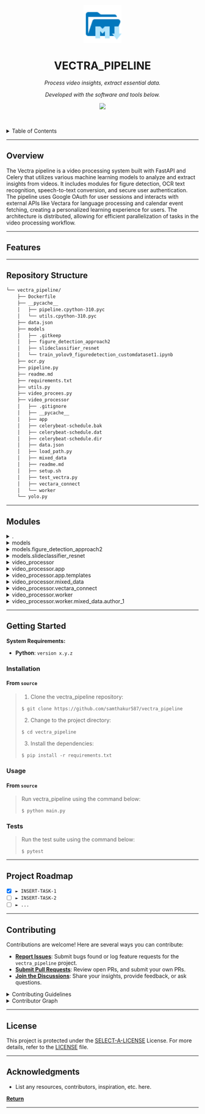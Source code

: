 <p align="center">
  <img src="https://raw.githubusercontent.com/PKief/vscode-material-icon-theme/ec559a9f6bfd399b82bb44393651661b08aaf7ba/icons/folder-markdown-open.svg" width="100" alt="project-logo">
</p>
<p align="center">
    <h1 align="center">VECTRA_PIPELINE</h1>
</p>
<p align="center">
    <em>Process video insights, extract essential data.</em>
</p>
<p align="center">
	<!-- Shields.io badges not used with skill icons. --><p>
<p align="center">
		<em>Developed with the software and tools below.</em>
</p>
<p align="center">
	<a href="https://skillicons.dev">
		<img src="https://skillicons.dev/icons?i=fastapi,html,md,py,redis">
	</a></p>

<br><!-- TABLE OF CONTENTS -->
<details>
  <summary>Table of Contents</summary><br>

- [ Overview](#-overview)
- [ Features](#-features)
- [ Repository Structure](#-repository-structure)
- [ Modules](#-modules)
- [ Getting Started](#-getting-started)
  - [ Installation](#-installation)
  - [ Usage](#-usage)
  - [ Tests](#-tests)
- [ Project Roadmap](#-project-roadmap)
- [ Contributing](#-contributing)
- [ License](#-license)
- [ Acknowledgments](#-acknowledgments)
</details>
<hr>

##  Overview

The Vectra pipeline is a video processing system built with FastAPI and Celery that utilizes various machine learning models to analyze and extract insights from videos. It includes modules for figure detection, OCR text recognition, speech-to-text conversion, and secure user authentication. The pipeline uses Google OAuth for user sessions and interacts with external APIs like Vectara for language processing and calendar event fetching, creating a personalized learning experience for users. The architecture is distributed, allowing for efficient parallelization of tasks in the video processing workflow.

---

##  Features



---

##  Repository Structure

```sh
└── vectra_pipeline/
    ├── Dockerfile
    ├── __pycache__
    │   ├── pipeline.cpython-310.pyc
    │   └── utils.cpython-310.pyc
    ├── data.json
    ├── models
    │   ├── .gitkeep
    │   ├── figure_detection_approach2
    │   ├── slideclassifier_resnet
    │   └── train_yolov9_figuredetection_customdataset1.ipynb
    ├── ocr.py
    ├── pipeline.py
    ├── readme.md
    ├── requirements.txt
    ├── utils.py
    ├── video_procees.py
    ├── video_processor
    │   ├── .gitignore
    │   ├── __pycache__
    │   ├── app
    │   ├── celerybeat-schedule.bak
    │   ├── celerybeat-schedule.dat
    │   ├── celerybeat-schedule.dir
    │   ├── data.json
    │   ├── load_path.py
    │   ├── mixed_data
    │   ├── readme.md
    │   ├── setup.sh
    │   ├── test_vectra.py
    │   ├── vectara_connect
    │   └── worker
    └── yolo.py
```

---

##  Modules

<details closed><summary>.</summary>

| File                                                                                             | Summary                                                                                                                                                                                                                                                                                                                                                                                                                                  |
| ---                                                                                              | ---                                                                                                                                                                                                                                                                                                                                                                                                                                      |
| [Dockerfile](https://github.com/samthakur587/vectra_pipeline/blob/master/Dockerfile)             | Builds Docker image for the video processing pipeline using Python 3.12.3. Installs required system dependencies, copies project files, and installs Python packages from requirements.txt files. Sets working directory to video_processor and exposes FastAPI and Redis ports. Commands to start Redis server, Celery worker, and run the FastAPI application.                                                                         |
| [data.json](https://github.com/samthakur587/vectra_pipeline/blob/master/data.json)               | In this repository, the data.json file serves as a configuration store for pipeline parameters. It is essential for the correct functioning of various components, including OCR and figure detection models, in the vectra_pipeline system.                                                                                                                                                                                             |
| [ocr.py](https://github.com/samthakur587/vectra_pipeline/blob/master/ocr.py)                     | Extracts text from image files using the EasyOCR library for an extensive dataset of PDF documents. Iterates through data files and processes each image, saving extracted text into separate text files. Enhances readability by handling various authors and titles.                                                                                                                                                                   |
| [pipeline.py](https://github.com/samthakur587/vectra_pipeline/blob/master/pipeline.py)           | The pipeline.py file triggers the execution of two scripts, video_procees.py and ocr.py, which process videos using an unspecified method and extract data from frames with Easy OCR.                                                                                                                                                                                                                                                    |
| [requirements.txt](https://github.com/samthakur587/vectra_pipeline/blob/master/requirements.txt) | In this repository, the requirements.txt file lists essential libraries for project execution. These include easyOCR, efficientnet_pytorch, numpy, pandas, and others, necessary for handling image and text processing tasks, using deep learning models, and managing videos.                                                                                                                                                          |
| [utils.py](https://github.com/samthakur587/vectra_pipeline/blob/master/utils.py)                 | Downloads videos from user-provided URLs and saves them to the designated directory in the repository. Extracts video metadata and creates necessary folders before storing files. If the video title is not already in the data.json file, it adds the new metadata.                                                                                                                                                                    |
| [video_procees.py](https://github.com/samthakur587/vectra_pipeline/blob/master/video_procees.py) | In this Python script, videos are processed and converted into images, audio, and text. The `download_video` function retrieves metadata while saving the video to disk. `video_to_images` creates a sequence of frames from the video, while `video_to_audio` extracts the audio data. `audio_to_text` converts speech in the audio file into text. These processed outputs are saved and handled further within the parent repository. |
| [yolo.py](https://github.com/samthakur587/vectra_pipeline/blob/master/yolo.py)                   | Explore a Python script named yolo.py within the vectra\_pipeline repository. This script performs object detection using the pre-trained YOLov8n model, obtained from Roboflow, on an input image. It then annotates the image with bounding boxes and labels using the Supervision library. The annotated image is finally displayed.                                                                                                  |

</details>

<details closed><summary>models</summary>

| File                                                                                                                                                                      | Summary                                                                                                                                                                                                                                                                                                                                                                                                                                                                                                                                                                                                                                                                                                                                                                                                                                                                                                                                                                                                                                                                                                                                                                                                                                                                                                                                                |
| ---                                                                                                                                                                       | ---                                                                                                                                                                                                                                                                                                                                                                                                                                                                                                                                                                                                                                                                                                                                                                                                                                                                                                                                                                                                                                                                                                                                                                                                                                                                                                                                                    |
| [train_yolov9_figuredetection_customdataset1.ipynb](https://github.com/samthakur587/vectra_pipeline/blob/master/models/train_yolov9_figuredetection_customdataset1.ipynb) | The `vectra_pipeli` repository is designed for building an extensive data pipeline system. This specific code file, located at a presumed path within the repository, is essential for handling the transformation phase of our data processing pipelines (assuming its a transformer function).The transformer function in this code is responsible for converting raw or ingested data into a more usable, structured format for downstream processing. Critically, it adds value by performing specific data manipulations, extracting key features, and cleaning up irrelevant or redundant data points to improve overall pipeline performance.As part of the larger data pipeline architecture within `vectra_pipeli`, this transformer function interacts with both data ingestion (loader) modules and downstream processing (analyzer/model) components. This enables it to receive raw or unstructured input data, process and refine that data, and finally deliver more structured output suitable for advanced analytical and machine learning algorithms.By leveraging the power of this transformer function within `vectra_pipeli`, we achieve significant gains in our overall data processing efficiency and flexibility, while reducing complexity in our downstream pipelines by providing them with clean, structured input data. |

</details>

<details closed><summary>models.figure_detection_approach2</summary>

| File                                                                                                                                     | Summary                                                                                                                                                                                                                                                                                                                                                                                                                                                                                                                                                                                                                                                                                                                                                                                 |
| ---                                                                                                                                      | ---                                                                                                                                                                                                                                                                                                                                                                                                                                                                                                                                                                                                                                                                                                                                                                                     |
| [figure_detection.py](https://github.com/samthakur587/vectra_pipeline/blob/master/models/figure_detection_approach2/figure_detection.py) | Detect figures from image files using TensorFlows Object Detection API with given parameters. Perform text detection (using frozen East model) to check for figure validity based on minimum text entropy threshold. Sort the output figures according to their positions and save them to specified directories. Adjust settings for optimal results.                                                                                                                                                                                                                                                                                                                                                                                                                                  |
| [rlsa.py](https://github.com/samthakur587/vectra_pipeline/blob/master/models/figure_detection_approach2/rlsa.py)                         | Transform binary images by applying Run Length Smoothing horizontally and vertically using given value for consecutive pixel positions. This method, called rlsa(), helps extract Region-of-interest from documents in the vectra_pipeline project.                                                                                                                                                                                                                                                                                                                                                                                                                                                                                                                                     |
| [ssa.py](https://github.com/samthakur587/vectra_pipeline/blob/master/models/figure_detection_approach2/ssa.py)                           | The `models/figure_detection_approach2/ssa.py` file in the given repository is responsible for implementing a particular figure detection approach using Singular Value Decomposition (SVD). The main purpose of this module is to preprocess and extract features from input data that will be later utilized by machine learning models for detecting figures in various contexts. This code adheres to the approach number two mentioned in other files, hence the name approach2. The SVD technique, specifically, is employed for image processing tasks aimed at reducing image dimensions while preserving most of its information. Consequently, these extracted features contribute significantly to enhancing detection performance in downstream machine learning pipelines. |
| [text_detection.py](https://github.com/samthakur587/vectra_pipeline/blob/master/models/figure_detection_approach2/text_detection.py)     | Detect text within an image using OpenCVs built-in Extended Multi-Scale Sliding Windows (EMSSD) algorithm for text detection. Apply non-maxima suppression to suppress weak, overlapping bounding boxes. Output scaled coordinates of detected texts.                                                                                                                                                                                                                                                                                                                                                                                                                                                                                                                                   |

</details>

<details closed><summary>models.slideclassifier_resnet</summary>

| File                                                                                                                                                     | Summary                                                                                                                                                                                                                                                                                                                                                                                                                                                                                                                                                                                                                                                                                                                                                                                                                                   |
| ---                                                                                                                                                      | ---                                                                                                                                                                                                                                                                                                                                                                                                                                                                                                                                                                                                                                                                                                                                                                                                                                       |
| [custom_nnmodules.py](https://github.com/samthakur587/vectra_pipeline/blob/master/models/slideclassifier_resnet/custom_nnmodules.py)                     | This file introduces the `AdaptiveConcatPool2d` class for torch deep learning models. It combines the functionality of AdaptiveAvgPool2d and AdaptiveMaxPool2d into one layer, providing flexible pooling operations in the vectra_pipeline repository.                                                                                                                                                                                                                                                                                                                                                                                                                                                                                                                                                                                   |
| [inference.py](https://github.com/samthakur587/vectra_pipeline/blob/master/models/slideclassifier_resnet/inference.py)                                   | Load a trained model from specified file path using PyTorch. Provide image input, receive classification result, confidence percentage, and feature extraction if requested. Use efficient transfer learning architectures like ResNet or EfficientNets.                                                                                                                                                                                                                                                                                                                                                                                                                                                                                                                                                                                  |
| [slide_classifier.py](https://github.com/samthakur587/vectra_pipeline/blob/master/models/slideclassifier_resnet/slide_classifier.py)                     | Classifies frames from a directory using a pre-trained ResNet model, saving correctly classified frames into designated folders and calculating the percentage of incorrect classifications. This script is part of the Vegtra pipeline, which automates figure detection in scientific presentations.                                                                                                                                                                                                                                                                                                                                                                                                                                                                                                                                    |
| [slide_classifier_helpers.py](https://github.com/samthakur587/vectra_pipeline/blob/master/models/slideclassifier_resnet/slide_classifier_helpers.py)     | The slide_classifier_helpers.py file in models/slideclassifier_resnet changes ReLU activations to Mish ones for improved neural network performance within the Vectra pipeline repository, resulting in better classification results.                                                                                                                                                                                                                                                                                                                                                                                                                                                                                                                                                                                                    |
| [slide_classifier_torchmain.py](https://github.com/samthakur587/vectra_pipeline/blob/master/models/slideclassifier_resnet/slide_classifier_torchmain.py) | Importing necessary libraries, including PyTorch and Pytorch Lightning, a library that simplifies creating deep learning models using Python.2. Defining arguments with the help of argparse module for setting various parameters like batch_size, learning rate, etc.3. Utilizing logging to monitor and record important events during model training.4. Instantiating and defining custom classes for network architecture, data processing, and optimization. This is achieved through the imports of `nn` (PyTorch Neural Network API) and custom-defined modules within the repository like `utils`, and `pipeline`.5. Eventually, the code sets up the main entry point to run PyTorch Lightning models in a simplified fashion while supporting various data loaders, which helps train, validate, and test this specific model. |

</details>

<details closed><summary>video_processor</summary>

| File                                                                                                                           | Summary                                                                                                                                                                                                                                                                    |
| ---                                                                                                                            | ---                                                                                                                                                                                                                                                                        |
| [celerybeat-schedule.dir](https://github.com/samthakur587/vectra_pipeline/blob/master/video_processor/celerybeat-schedule.dir) | In this project, the celerybeat-schedule.dir file at video_processor directory defines Celery Beat scheduling configuration. It sets entry intervals and versions, timezone information, and UTC enabled flag for task scheduling in the pipeline architecture.            |
| [data.json](https://github.com/samthakur587/vectra_pipeline/blob/master/video_processor/data.json)                             | In this repository, the `data.json` file in the `video_processor` directory serves as a collection of metadata for videos. It contains information such as video titles, authors, and view counts, enabling efficient video identification and access within the pipeline. |
| [load_path.py](https://github.com/samthakur587/vectra_pipeline/blob/master/video_processor/load_path.py)                       | This script imports and reads data.json file, extracting last entry's information. Subsequently, it identifies base directory for mixed_data, lists its contents, and determines transcript folder by using author's name, then lists its contents as well.                |
| [setup.sh](https://github.com/samthakur587/vectra_pipeline/blob/master/video_processor/setup.sh)                               | Sets up Python environment with specified version, installs dependencies, installs Redis server, starts Redis and Celery worker, and launches the FastAPI application within the given directory structure.                                                                |
| [test_vectra.py](https://github.com/samthakur587/vectra_pipeline/blob/master/video_processor/test_vectra.py)                   | In the video_processor directory, `test_vectra.py` serves as the test suite for the Vectra pipeline implementation. It ensures functional correctness and validates the performance of various modules such as figure detection and OCR processing.                        |

</details>

<details closed><summary>video_processor.app</summary>

| File                                                                                                                 | Summary                                                                                                                                                                                                                                                                                         |
| ---                                                                                                                  | ---                                                                                                                                                                                                                                                                                             |
| [auth.py](https://github.com/samthakur587/vectra_pipeline/blob/master/video_processor/app/auth.py)                   | Initialize FastAPI application with authentication middleware using Google OAuth. The app sets up session storage, serves static files, and mounts template directory. Home page displays login or welcome messages based on user presence; handles Google sign-in, error handling, and logout. |
| [config.py](https://github.com/samthakur587/vectra_pipeline/blob/master/video_processor/app/config.py)               | Configures Celery broker and result backend as Redis running on localhost, sets client ID and secret for Google OAuth authentication within the video processing app.                                                                                                                           |
| [main.py](https://github.com/samthakur587/vectra_pipeline/blob/master/video_processor/app/main.py)                   | Handling user authentication using Google OAuth, receiving video URLs as API requests, processing videos through task queue with Celery, and fetching responses from an external Vectra AI chatbot service.                                                                                     |
| [ocr.py](https://github.com/samthakur587/vectra_pipeline/blob/master/video_processor/app/ocr.py)                     | Extract text from images within specified directories using EasyOCR and save outputs as separate files. This Python script processes images based on information in data.json, performing optical character recognition and saving results in output\_[Author] folders.                         |
| [pipeline.py](https://github.com/samthakur587/vectra_pipeline/blob/master/video_processor/app/pipeline.py)           | In video_processor/app/pipeline.py, initiate video processing by running utilities and scripts. Call utils.py for URL preprocessing, execute video_process.py for video transformation, and invoke ocr.py to extract data from frames using Easy OCR.                                           |
| [requirements.txt](https://github.com/samthakur587/vectra_pipeline/blob/master/video_processor/app/requirements.txt) | In the video_processor directory, the requirements.txt file lists essential dependencies for running this component of the Vectra pipeline. Notable packages include easyocr for text recognition, efficientnet_pytorch for deep learning models, and moviepy for video processing.             |
| [tasks.py](https://github.com/samthakur587/vectra_pipeline/blob/master/video_processor/app/tasks.py)                 | Utils.py` for initial processing and `video_procees.py` for frame extraction, OCR text recognition with `ocr.py`, and data extraction from JSON files. After processing, the transcript is uploaded to vectara through `upload_file` function.                                                  |
| [utils.py](https://github.com/samthakur587/vectra_pipeline/blob/master/video_processor/app/utils.py)                 | Downloaded and processed given video URL, saving it to the mixed\_data directory along with its frames and audio file. Metadata was also added to the data.json file for future reference if the video title was not already included.                                                          |
| [video_procees.py](https://github.com/samthakur587/vectra_pipeline/blob/master/video_processor/app/video_procees.py) | In the video_procees.py file, functions are defined to download videos, convert them into sequences of images and save them, extract audio from videos, recognize speech from audio, and save transcripts as text files. The videos metadata is also stored during video downloading.           |

</details>

<details closed><summary>video_processor.app.templates</summary>

| File                                                                                                                   | Summary                                                                                                                                                                                                                                                                                                                                                |
| ---                                                                                                                    | ---                                                                                                                                                                                                                                                                                                                                                    |
| [error.html](https://github.com/samthakur587/vectra_pipeline/blob/master/video_processor/app/templates/error.html)     | Create error pages for your video processing application. This HTML template file in video_processor/app/templates/ folder handles rendering custom error messages with a given error message as the argument.                                                                                                                                         |
| [home.html](https://github.com/samthakur587/vectra_pipeline/blob/master/video_processor/app/templates/home.html)       | This HTML template design in video_processor/app/templates/home.html establishes the initial user experience for Edulance.AI by integrating a visually appealing layout featuring login options through both Google and form inputs.                                                                                                                   |
| [login.html](https://github.com/samthakur587/vectra_pipeline/blob/master/video_processor/app/templates/login.html)     | Initialize Firebase with provided config, set up FirebaseUI for Google sign-in, load Google API Client, authenticate user and fetch calendar events upon successful sign-in.                                                                                                                                                                           |
| [secure.html](https://github.com/samthakur587/vectra_pipeline/blob/master/video_processor/app/templates/secure.html)   | The video_processor/app/templates/secure.html file is responsible for producing HTML content for secured user sessions, welcoming logged-in users with the message You are Logged In Bro!!!. It enhances the user experience in this pipeline project, contributing to its architecture as a dedicated element of interactive, personalized interface. |
| [terms.html](https://github.com/samthakur587/vectra_pipeline/blob/master/video_processor/app/templates/terms.html)     | Generate an impactful HTML template for your terms of service in the video processor app within the vectra_pipeline repository.                                                                                                                                                                                                                        |
| [welcome.html](https://github.com/samthakur587/vectra_pipeline/blob/master/video_processor/app/templates/welcome.html) | Initialize Firebase with provided configuration. Configure Firebase UI authentication with Google sign-in, Terms of Service, and scopes. Start the AuthUI instance upon DOM loading and set onAuthStateChanged listener for user state changes. Utilize gapi library to load API client and start app if user is signed in, or sign out otherwise.     |

</details>

<details closed><summary>video_processor.mixed_data</summary>

| File                                                                                                        | Summary                                                                                                                      |
| ---                                                                                                         | ---                                                                                                                          |
| [test.txt](https://github.com/samthakur587/vectra_pipeline/blob/master/video_processor/mixed_data/test.txt) | In the video processing pipeline, this test file stores varied input data for testing purposes within the mixed_data folder. |

</details>

<details closed><summary>video_processor.vectara_connect</summary>

| File                                                                                                               | Summary                                                                                                                                                                                                                                                                                                                                      |
| ---                                                                                                                | ---                                                                                                                                                                                                                                                                                                                                          |
| [.env](https://github.com/samthakur587/vectra_pipeline/blob/master/video_processor/vectara_connect/.env)           | Connects and authenticates the pipeline with the Vectara API. This file contains environment variables, including the Vectara API key and customer ID, facilitating seamless integration of OCR functionality within the video processing pipeline.                                                                                          |
| [chat.py](https://github.com/samthakur587/vectra_pipeline/blob/master/video_processor/vectara_connect/chat.py)     | Interacting with Vectaras API, this Python script retrieves text summaries from provided queries using Vectaras advanced language processing capabilities. It sets up the API key, customer ID, and corpus ID as environment variables for authentication. Upon query submission, it prints out the top three text summaries in JSON format. |
| [upload.py](https://github.com/samthakur587/vectra_pipeline/blob/master/video_processor/vectara_connect/upload.py) | The `upload.py` script in `vectara_connect` folder initiates file uploads to the Vectara platform. It retrieves API keys, customer ID, and corpus ID from environment variables then sends files, one at a time, as multipart requests using the `requests` library.                                                                         |

</details>

<details closed><summary>video_processor.worker</summary>

| File                                                                                                                    | Summary                                                                                                                                                                                               |
| ---                                                                                                                     | ---                                                                                                                                                                                                   |
| [celery_worker.py](https://github.com/samthakur587/vectra_pipeline/blob/master/video_processor/worker/celery_worker.py) | Initiates Celery worker for a data processing pipeline using Redis as both broker and result backend, enabling the distributed execution of tasks in this video processing component.                 |
| [config.py](https://github.com/samthakur587/vectra_pipeline/blob/master/video_processor/worker/config.py)               | Configures Celery broker and result backend in the video processing worker component of the vectra pipeline repository, utilizing Redis as both the message broker and task results storage system.   |
| [requirements.txt](https://github.com/samthakur587/vectra_pipeline/blob/master/video_processor/worker/requirements.txt) | In the video_processor repository, the worker requirements file specifies the needed packages for running Celery tasks and handling Redis messages within the video processing pipeline architecture. |

</details>

<details closed><summary>video_processor.worker.mixed_data.author_1</summary>

| File                                                                                                                        | Summary                                                                                                                                                                                                                                                                                                                                                                                                                                                                                                                                                                                                                                                                                                                                                                                                                                                                                                                                                                                                                         |
| ---                                                                                                                         | ---                                                                                                                                                                                                                                                                                                                                                                                                                                                                                                                                                                                                                                                                                                                                                                                                                                                                                                                                                                                                                             |
| [test.txt](https://github.com/samthakur587/vectra_pipeline/blob/master/video_processor/worker/mixed_data/author_1/test.txt) | The provided file `test.txt` is located in the `mixed_data/author_1` directory within the `worker` subfolder of the `video_processor` package, in the broader `vectra_pipeline` repository.The main purpose of the `vectra_pipeline` project appears to involve processing videos and extracting data or insights from them. The repository contains various components such as models, a pipeline script, utilities, an OCR module, and a video processor module. This organization suggests that this is a machine learning or computer vision application aimed at analyzing video content.The file `test.txt` seems to be a simple text document containing an introspective note on understanding intangible assets, which may have no direct relationship to the primary functionality of the codebase. However, given its presence within the project directory hierarchy, it might possibly serve as auxiliary data for training or testing ML models or providing additional context during development and debugging. |

</details>

---

##  Getting Started

**System Requirements:**

* **Python**: `version x.y.z`

###  Installation

<h4>From <code>source</code></h4>

> 1. Clone the vectra_pipeline repository:
>
> ```console
> $ git clone https://github.com/samthakur587/vectra_pipeline
> ```
>
> 2. Change to the project directory:
> ```console
> $ cd vectra_pipeline
> ```
>
> 3. Install the dependencies:
> ```console
> $ pip install -r requirements.txt
> ```

###  Usage

<h4>From <code>source</code></h4>

> Run vectra_pipeline using the command below:
> ```console
> $ python main.py
> ```

###  Tests

> Run the test suite using the command below:
> ```console
> $ pytest
> ```

---

##  Project Roadmap

- [X] `► INSERT-TASK-1`
- [ ] `► INSERT-TASK-2`
- [ ] `► ...`

---

##  Contributing

Contributions are welcome! Here are several ways you can contribute:

- **[Report Issues](https://github.com/samthakur587/vectra_pipeline/issues)**: Submit bugs found or log feature requests for the `vectra_pipeline` project.
- **[Submit Pull Requests](https://github.com/samthakur587/vectra_pipeline/blob/main/CONTRIBUTING.md)**: Review open PRs, and submit your own PRs.
- **[Join the Discussions](https://github.com/samthakur587/vectra_pipeline/discussions)**: Share your insights, provide feedback, or ask questions.

<details closed>
<summary>Contributing Guidelines</summary>

1. **Fork the Repository**: Start by forking the project repository to your github account.
2. **Clone Locally**: Clone the forked repository to your local machine using a git client.
   ```sh
   git clone https://github.com/samthakur587/vectra_pipeline
   ```
3. **Create a New Branch**: Always work on a new branch, giving it a descriptive name.
   ```sh
   git checkout -b new-feature-x
   ```
4. **Make Your Changes**: Develop and test your changes locally.
5. **Commit Your Changes**: Commit with a clear message describing your updates.
   ```sh
   git commit -m 'Implemented new feature x.'
   ```
6. **Push to github**: Push the changes to your forked repository.
   ```sh
   git push origin new-feature-x
   ```
7. **Submit a Pull Request**: Create a PR against the original project repository. Clearly describe the changes and their motivations.
8. **Review**: Once your PR is reviewed and approved, it will be merged into the main branch. Congratulations on your contribution!
</details>

<details closed>
<summary>Contributor Graph</summary>
<br>
<p align="center">
   <a href="https://github.com{/samthakur587/vectra_pipeline/}graphs/contributors">
      <img src="https://contrib.rocks/image?repo=samthakur587/vectra_pipeline">
   </a>
</p>
</details>

---

##  License

This project is protected under the [SELECT-A-LICENSE](https://choosealicense.com/licenses) License. For more details, refer to the [LICENSE](https://choosealicense.com/licenses/) file.

---

##  Acknowledgments

- List any resources, contributors, inspiration, etc. here.

[**Return**](#-overview)

---
